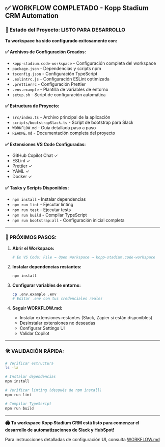 ## ✅ WORKFLOW COMPLETADO - Kopp Stadium CRM Automation

### 🎉 Estado del Proyecto: LISTO PARA DESARROLLO

**Tu workspace ha sido configurado exitosamente con:**

#### ✅ Archivos de Configuración Creados:
- `kopp-stadium.code-workspace` - Configuración completa del workspace
- `package.json` - Dependencias y scripts npm
- `tsconfig.json` - Configuración TypeScript
- `.eslintrc.js` - Configuración ESLint optimizada
- `.prettierrc` - Configuración Prettier
- `.env.example` - Plantilla de variables de entorno
- `setup.sh` - Script de configuración automática

#### ✅ Estructura de Proyecto:
- `src/index.ts` - Archivo principal de la aplicación
- `scripts/bootstrapSlack.ts` - Script de bootstrap para Slack
- `WORKFLOW.md` - Guía detallada paso a paso
- `README.md` - Documentación completa del proyecto

#### ✅ Extensiones VS Code Configuradas:
- GitHub Copilot Chat ✓
- ESLint ✓  
- Prettier ✓
- YAML ✓
- Docker ✓

#### ✅ Tasks y Scripts Disponibles:
- `npm install` - Instalar dependencias
- `npm run lint` - Ejecutar linting
- `npm run test` - Ejecutar tests
- `npm run build` - Compilar TypeScript
- `npm run bootstrap:all` - Configuración inicial completa

---

### 🔄 PRÓXIMOS PASOS:

1. **Abrir el Workspace:**
   ```bash
   # En VS Code: File → Open Workspace → kopp-stadium.code-workspace
   ```

2. **Instalar dependencias restantes:**
   ```bash
   npm install
   ```

3. **Configurar variables de entorno:**
   ```bash
   cp .env.example .env
   # Editar .env con tus credenciales reales
   ```

4. **Seguir WORKFLOW.md:**
   - Instalar extensiones restantes (Slack, Zapier si están disponibles)
   - Desinstalar extensiones no deseadas
   - Configurar Settings UI
   - Validar Copilot

---

### 🛠️ VALIDACIÓN RÁPIDA:

```bash
# Verificar estructura
ls -la

# Instalar dependencias
npm install

# Verificar linting (después de npm install)
npm run lint

# Compilar TypeScript
npm run build
```

---

**🏟️ Tu workspace Kopp Stadium CRM está listo para comenzar el desarrollo de automatizaciones de Slack y HubSpot!**

Para instrucciones detalladas de configuración UI, consulta [WORKFLOW.md](./WORKFLOW.md)
